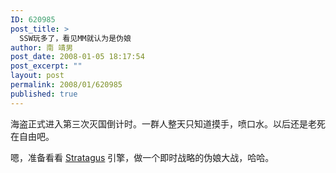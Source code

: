 ```yaml
---
ID: 620985
post_title: >
  SSW玩多了，看见MM就认为是伪娘
author: 南 靖男
post_date: 2008-01-05 18:17:54
post_excerpt: ""
layout: post
permalink: 2008/01/620985
published: true
---
```

海盗正式进入第三次灭国倒计时。一群人整天只知道摸手，喷口水。以后还是老死在自由吧。

嗯，准备看看 <a href="http://stratagus.sourceforge.net/">Stratagus</a> 引擎，做一个即时战略的伪娘大战，哈哈。